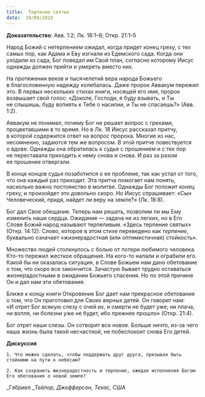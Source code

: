 ```yaml
---
title:  Терпение святых
date:  10/09/2019
---
```


**Доказательство**: Авв. 1:2; Лк. 18:1–8; Откр. 21:1–5

Народ Божий с нетерпением ожидал, когда придет конец греху, с тех самых пор, как Адама и Еву изгнали из Едемского сада. Когда они уходили из сада, Бог поведал им Свой план, согласно которому Иисус однажды должен прийти и умереть вместо них.

На протяжении веков и тысячелетий вера народа Божьего в благословенную надежду колебалась. Даже пророк Аввакум пережил это. В первых нескольких стихах книги, носящей его имя, пророк возвышает свой голос: «Доколе, Господи, я буду взывать, и Ты не слышишь, буду вопиять к Тебе о насилии, и Ты не спасаешь?» (Авв. 1:2).

Аввакум не понимал, почему Бог не решает вопрос с грехами, процветавшими в то время. Но в Лк. 18 Иисус рассказал притчу, в которой содержится ответ на вопрос пророка. Многие из нас, несомненно, задаются тем же вопросом. В этой притче повествуется о вдове. Однажды она обратилась к судье с прошением и с тех пор не переставала приходить к нему снова и снова. И раз за разом ее прошение отвергали.

В конце концов судья позаботился о ее проблеме, так как устал от того, что она каждый раз приходит. Эта притча помогает нам понять, насколько важно постоянство в молитве. Однажды Бог положит конец греху, и произойдет это довольно скоро. Но Иисус спрашивает: «Сын Человеческий, придя, найдет ли веру на земле?» (Лк. 18:8).

Бог дал Свое обещание. Теперь нам решать, позволим ли мы Ему изменить наши сердца. Ожидание — задача не из легких, но в Его Слове Божий народ называют терпеливым. «Здесь терпение святых» (Откр. 14:12). Слово, которое в этом стихе переведено как _терпение_, буквально означает «жизнерадостная (или оптимистичная) стойкость».

Множество людей столкнулось с болью от потери любимого человека. Кто-то пережил жесткое обращение. На кого-то напали и ограбили его. Какой бы ни оказалась ситуация, в Слове Божьем нам дано обетование о том, что скоро все закончится. Зачастую бывает трудно оставаться жизнерадостными в ожидании Божьего спасения. Но по этой причине Он и дал нам эти обетования.

Ближе к концу книги Откровение Бог дает нам прекрасное обетование о том, что Он приготовил для Своих верных детей. Он говорит нам: «И отрет Бог всякую слезу с очей их, и смерти не будет уже; ни плача, ни вопля, ни болезни уже не будет, ибо прежнее прошло» (Откр. 21:4).

Бог отрет наши слезы. Он сотворит все новое. Больше ничто, из-за чего наша жизнь была такой несчастной, не побеспокоит снова Его детей.

**Дискуссия**

`1.	Что можно сделать, чтобы поддержать друг друга, призывая быть стойкими на пути к небесам?`

`2.	Как сохранить жизнерадостность и терпение, ожидая исполнения Богом Его обетования о новой земле?`

_Гэбриел __Тейлор, Джефферсон, Техас, США_